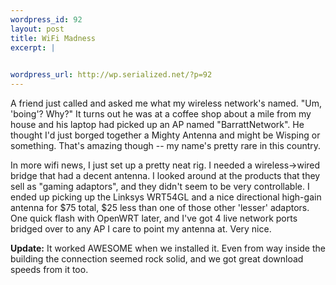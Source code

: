 ```yaml
--- 
wordpress_id: 92
layout: post
title: WiFi Madness
excerpt: |
  

wordpress_url: http://wp.serialized.net/?p=92
---
```

<p>A friend just called and asked me what my wireless network's named. "Um, 'boing'? Why?" It turns out he was at a coffee shop about a mile from my house and his laptop had picked up an AP named "BarrattNetwork". He thought I'd just borged together a Mighty Antenna and might be Wisping or something. That's amazing though -- my name's pretty rare in this country.</p>

<p>In more wifi news, I just set up a pretty neat rig. I needed a wireless->wired bridge that had a decent antenna. I looked around at the products that they sell as "gaming adaptors", and they didn't seem to be very controllable. I ended up picking up the Linksys <span class="caps">WRT54GL </span>and a nice directional high-gain antenna for $75 total, $25 less than one of those other 'lesser' adaptors. One quick flash with OpenWRT later, and I've got 4 live network ports bridged over to any AP I care to point my antenna at. Very nice.</p>

<p><b>Update:</b> It worked <span class="caps">AWESOME </span>when we installed it. Even from way inside the building the connection seemed rock solid, and we got great download speeds from it too.</p>
